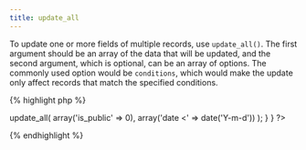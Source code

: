 ```yaml
---
title: update_all
---
```

To update one or more fields of multiple records, use `update_all()`.  The first argument should be an array of the data that will be updated, and the second argument, which is optional, can be an array of options.  The commonly used option would be `conditions`, which would make the update only affect records that match the specified conditions.

{% highlight php %}
<?php

class Event extends MvcModel {
  
  public function make_past_events_not_public() {
    $this->update_all(
      array('is_public' => 0),
      array('date <' => date('Y-m-d'))
    );
  }
  
}

?>
{% endhighlight %}